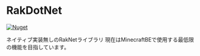 # RakDotNet
[![Nuget](https://img.shields.io/nuget/v/RakDotNet.svg)](https://www.nuget.org/packages/RakDotNet/)

ネイティブ実装無しのRakNetライブラリ
現在はMinecraftBEで使用する最低限の機能を目指しています。
